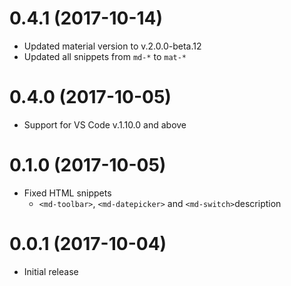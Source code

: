 <a name="0.4.1"></a>
# 0.4.1 (2017-10-14)

* Updated material version to v.2.0.0-beta.12
* Updated all snippets from `md-*` to `mat-*`

<a name="0.4.0"></a>
# 0.4.0 (2017-10-05)

* Support for VS Code v.1.10.0 and above

<a name="0.1.0"></a>
# 0.1.0 (2017-10-05)

* Fixed HTML snippets
  * `<md-toolbar>`, `<md-datepicker>` and `<md-switch>`description
  
<a name="0.0.1"></a>
# 0.0.1 (2017-10-04)
* Initial release